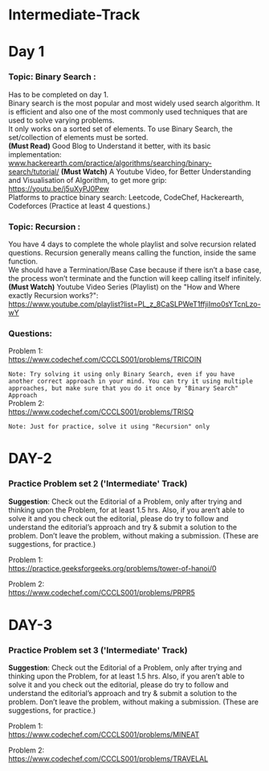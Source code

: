 # Intermediate-Track
# Day 1
### Topic: Binary Search :<br/>
Has to be completed on day 1. <br/>
Binary search is the most popular and most widely used search algorithm. It is efficient and also one of the most commonly used techniques that are used to solve varying problems. <br/>
It only works on a sorted set of elements. To use Binary Search, the set/collection of elements must be sorted. <br/>
**(Must Read)** Good Blog to Understand it better, with its basic implementation:<br/>
www.hackerearth.com/practice/algorithms/searching/binary-search/tutorial/ 
**(Must Watch)** A Youtube Video, for Better Understanding and Visualisation of Algorithm, to get  more grip:<br/> https://youtu.be/j5uXyPJ0Pew
<br/>Platforms to practice binary search: Leetcode, CodeChef, Hackerearth, Codeforces (Practice at least 4 questions.)<br/>

### Topic: Recursion  : <br/>
You have 4 days to complete the whole playlist and solve recursion related questions. 
Recursion generally means calling the function, inside the same function. <br>
We should have a Termination/Base Case because if there isn’t a base case, the process won’t terminate and the function will keep calling itself infinitely. 
**(Must Watch)** Youtube Video Series (Playlist) on the "How and Where exactly Recursion  works?":<br/> https://www.youtube.com/playlist?list=PL_z_8CaSLPWeT1ffjiImo0sYTcnLzo-wY
### Questions:
Problem 1: <br/> https://www.codechef.com/CCCLS001/problems/TRICOIN <br/>

``` Note: Try solving it using only Binary Search, even if you have another correct approach in your mind. You can try it using multiple approaches, but make sure that you do it once by "Binary Search" Approach ``` <br/>
Problem 2:<br/>  https://www.codechef.com/CCCLS001/problems/TRISQ <br/>

``` Note: Just for practice, solve it using "Recursion" only ```

# DAY-2
### Practice Problem set 2 ('Intermediate' Track) 

**Suggestion**: Check out the Editorial of a Problem, only after trying and thinking upon the Problem, for at least 1.5 hrs. Also, if you aren’t able to solve it and you check out the editorial, please do try to follow and understand the editorial’s approach and try & submit a solution to the problem. Don’t leave the problem,  without making a submission. (These are suggestions, for practice.) 

Problem 1: <br/>
https://practice.geeksforgeeks.org/problems/tower-of-hanoi/0 <br/>

Problem 2: <br/> 
https://www.codechef.com/CCCLS001/problems/PRPR5 

# DAY-3
### Practice Problem set 3 ('Intermediate' Track) 

**Suggestion**: Check out the Editorial of a Problem, only after trying and thinking upon the Problem, for at least 1.5 hrs. Also, if you aren’t able to solve it and you check out the editorial, please do try to follow and understand the editorial’s approach and try & submit a solution to the problem. Don’t leave the problem,  without making a submission. (These are suggestions, for practice.) 

Problem 1: <br/>
https://www.codechef.com/CCCLS001/problems/MINEAT <br/>

Problem 2: <br/>
https://www.codechef.com/CCCLS001/problems/TRAVELAL
